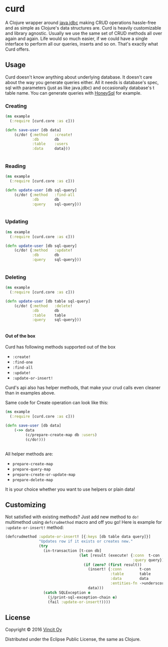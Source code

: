# curd

A Clojure wrapper around [java.jdbc](https://github.com/clojure/java.jdbc) making CRUD operations hassle-free and as simple as Clojure's data structures are.
Curd is heavily customizable and library agnostic.
Usually we use the same set of CRUD methods all over again and again. Life would so much easier, if we could have a single 
interface to perform all our queries, inserts and so on. That's exactly what Curd offers.

## Usage

Curd doesn't know anything about underlying database. It doesn't care about the way you generate queries either. All it needs
is database's spec, sql with parameters (just as like java.jdbc) and occasionally database's t table name.
You can generate queries with [HoneySql](https://github.com/jkk/honeysql) for example. 



### Creating

```clj
(ns example
  (:require [curd.core :as c]))

(defn save-user [db data]
    (c/do! {:method   :create!
            :db       db
            :table    :users
            :data     data}))
    
```

### Reading

```clj
(ns example
  (:require [curd.core :as c]))

(defn update-user [db sql-query]
    (c/do! {:method   :find-all
            :db       db
            :query    sql-query}))
    
```

### Updating

```clj
(ns example
  (:require [curd.core :as c]))

(defn update-user [db sql-query]
    (c/do! {:method   :update!
            :db       db
            :query    sql-query}))
    
```

### Deleting

```clj
(ns example
  (:require [curd.core :as c]))

(defn update-user [db table sql-query]
    (c/do! {:method   :delete!
            :db       db
            :table    table
            :query    sql-query}))
    
```

#### Out of the box

Curd has following methods supported out of the box
- `:create!`
- `:find-one`
- `:find-all`
- `:update!`
- `:update-or-insert!`

Curd's api also has helper methods, that make your crud calls even cleaner than in examples above.

Same code for Create operation can look like this:

```clj
(ns example
  (:require [curd.core :as c]))

(defn save-user [db data]
    (->> data
         (c/prepare-create-map db :users)
         (c/do!)))
    
```

All helper methods are: 
- `prepare-create-map`
- `prepare-query-map`
- `prepare-create-or-update-map`
- `prepare-delete-map`

It is your choice whether you want to use helpers or plain data!

## Customizing

Not satisfied with existing methods? Just add new method to `do!` multimethod using `defcrudmethod` macro and off you go!
Here is example for `:update-or-insert!` method:

```clj
(defcrudmethod :update-or-insert! [{:keys [db table data query]}]
               "Updates row if it exists or creates new."
               (try
                 (in-transaction [t-con db]
                                 (let [result (execute! {:conn  t-con
                                                         :query query})]
                                   (if (zero? (first result))
                                     (insert! {:conn        t-con
                                               :table       table
                                               :data        data
                                               :entities-fn ->underscore})
                                     data)))
                 (catch SQLException e
                   (j/print-sql-exception-chain e)
                   (fail :update-or-insert!))))
```

## License

Copyright © 2016 [Vincit Oy](https://www.vincit.fi/en/)

Distributed under the Eclipse Public License, the same as Clojure.
